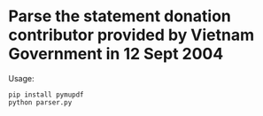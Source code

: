 # Parse the statement donation contributor provided by Vietnam Government in 12 Sept 2004

Usage:
```buildoutcfg
pip install pymupdf
python parser.py
```    